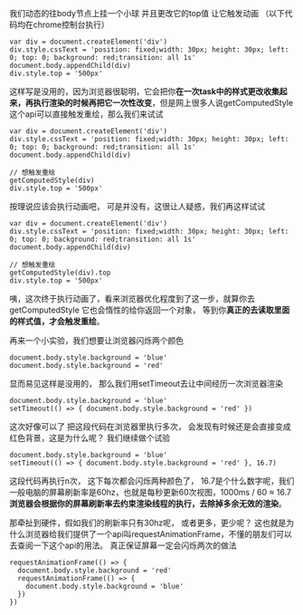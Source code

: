 我们动态的往body节点上挂一个小球 并且更改它的top值 让它触发动画
（以下代码均在chrome控制台执行）

```
var div = document.createElement('div')
div.style.cssText = 'position: fixed;width: 30px; height: 30px; left: 0; top: 0; background: red;transition: all 1s'
document.body.appendChild(div)
div.style.top = '500px'
```

这样写是没用的，因为浏览器很聪明，它会把你**在一次task中的样式更改收集起来，再执行渲染的时候再把它一次性改变**，但是网上很多人说getComputedStyle这个api可以直接触发重绘，那么我们来试试

```
var div = document.createElement('div')
div.style.cssText = 'position: fixed;width: 30px; height: 30px; left: 0; top: 0; background: red;transition: all 1s'
document.body.appendChild(div)

// 想触发重绘
getComputedStyle(div)
div.style.top = '500px'
```

按理说应该会执行动画吧， 可是并没有，这很让人疑惑，我们再这样试试

```
var div = document.createElement('div')
div.style.cssText = 'position: fixed;width: 30px; height: 30px; left: 0; top: 0; background: red;transition: all 1s'
document.body.appendChild(div)

// 想触发重绘
getComputedStyle(div).top
div.style.top = '500px'
```

咦，这次终于执行动画了，看来浏览器优化程度到了这一步，就算你去getComputedStyle 它也会惰性的给你返回一个对象， 等到你**真正的去读取里面的样式值，才会触发重绘**。

再来一个小实验，我们想要让浏览器闪烁两个颜色

```
document.body.style.background = 'blue'
document.body.style.background = 'red'
```

显而易见这样是没用的， 那么我们用setTimeout去让中间经历一次浏览器渲染

```
document.body.style.background = 'blue'
setTimeout(() => { document.body.style.background = 'red' })
```

这次好像可以了 把这段代码在浏览器里执行多次， 会发现有时候还是会直接变成红色背景，这是为什么呢？ 我们继续做个试验

```
document.body.style.background = 'blue'
setTimeout(() => { document.body.style.background = 'red' }, 16.7)
```

这段代码再执行n次， 这下每次都会闪烁两种颜色了， 16.7是个什么数字呢，我们一般电脑的屏幕刷新率是60hz，也就是每秒更新60次视图，1000ms / 60 ≈ 16.7 **浏览器会根据你的屏幕刷新率去约束渲染线程的执行，去除掉多余无效的渲染**。

那牵扯到硬件，假如我们的刷新率只有30hz呢， 或者更多，更少呢？
这也就是为什么浏览器给我们提供了一个api叫requestAnimationFrame，不懂的朋友们可以去查阅一下这个api的用法。
真正保证屏幕一定会闪烁两次的做法

```
requestAnimationFrame(() => {
  document.body.style.background = 'red' 
  requestAnimationFrame(() => {
    document.body.style.background = 'blue'
  })
})
```